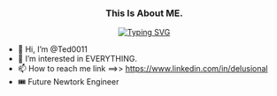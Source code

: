<p align="center">
  <h3 align="center">This Is About ME.</h3>
</p>
<p align="center">
<a href="https://git.io/typing-svg"><img src="https://readme-typing-svg.demolab.com?font=Exo+2&weight=900&size=30&letterSpacing=maximum&pause=100&color=4CF74D&background=FFFFFE00&center=true&vCenter=true&width=443&height=55&lines=Cloud+Architech;Computer+System+Engineer;Network+Administrator;Infrastructure+Engineer;I+am+all+this." alt="Typing SVG" /></a>
</p>

- 👋 Hi, I’m @Ted0011 
- 👀 I’m interested in EVERYTHING.
- 📫 How to reach me link ==>> <https://www.linkedin.com/in/delusional>
- 🎟 Future Newtork Engineer



